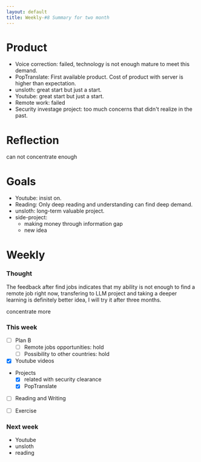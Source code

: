 ```yaml
---
layout: default
title: Weekly-#8 Summary for two month
---
```


# Product
+ Voice correction: failed, technology is not enough mature to meet this demand.
+ PopTranslate: First available product. Cost of product with server is higher than expectation.
+ unsloth: great start but just a start.
+ Youtube: great start but just a start.
+ Remote work: failed
+ Security investage project: too much concerns that didn't realize in the past.


# Reflection

can not concentrate enough


# Goals
+ Youtube: insist on.
+ Reading: Only deep reading and understanding can find deep demand.
+ unsloth: long-term valuable project.
+ side-project: 
    + making money through information gap
    + new idea

# Weekly

### Thought
The feedback after find jobs indicates that my ability is not enough to find a remote job right now, transfering to LLM project and taking a deeper learning is definitely better idea, I will try it after three months.

concentrate more

### This week
- [ ] Plan B
    - [ ] Remote jobs opportunities: hold
    - [ ] Possibility to other countries: hold
- [x] Youtube videos
+ Projects
    - [x] related with security clearance
    - [x] PopTranslate
- [ ] Reading and Writing
- [ ] Exercise


### Next week
+ Youtube
+ unsloth
+ reading 
